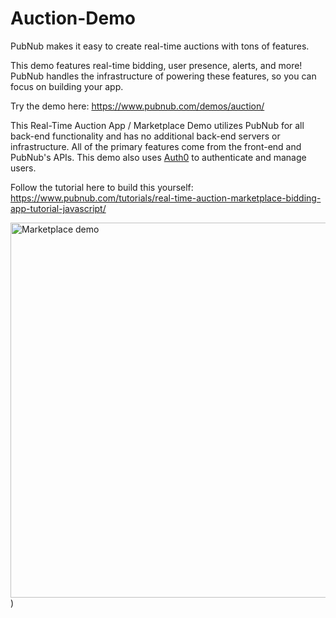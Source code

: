 # Auction-Demo

PubNub makes it easy to create real-time auctions with tons of features.

This demo features real-time bidding, user presence, alerts, and more! PubNub handles the infrastructure of powering these features, so you can focus on building your app.

Try the demo here: https://www.pubnub.com/demos/auction/

This Real-Time Auction App / Marketplace Demo utilizes PubNub for all back-end functionality and has no additional back-end servers or infrastructure. All of the primary features come from the front-end and PubNub's APIs. This demo also uses [Auth0](https://auth0.com) to authenticate and manage users.

Follow the tutorial here to build this yourself: https://www.pubnub.com/tutorials/real-time-auction-marketplace-bidding-app-tutorial-javascript/

<img src="https://images.ctfassets.net/3prze68gbwl1/ikuANDQ7RnsjCcaUHWNoU/da019aa5a1177a2933c2c5693793fe26/index-bidding-demo.png" alt="Marketplace demo" width="600"/>)
